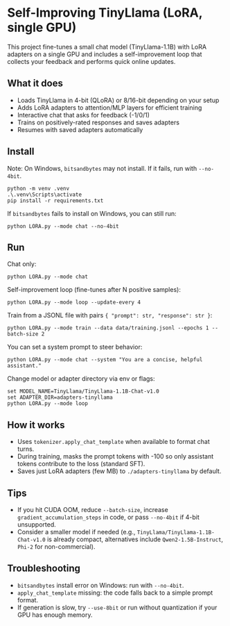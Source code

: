 # Self-Improving TinyLlama (LoRA, single GPU)

This project fine-tunes a small chat model (TinyLlama-1.1B) with LoRA adapters on a single GPU and includes a self-improvement loop that collects your feedback and performs quick online updates.

## What it does
- Loads TinyLlama in 4-bit (QLoRA) or 8/16-bit depending on your setup
- Adds LoRA adapters to attention/MLP layers for efficient training
- Interactive chat that asks for feedback (-1/0/1)
- Trains on positively-rated responses and saves adapters
- Resumes with saved adapters automatically

## Install

Note: On Windows, `bitsandbytes` may not install. If it fails, run with `--no-4bit`.

```
python -m venv .venv
.\.venv\Scripts\activate
pip install -r requirements.txt
```

If `bitsandbytes` fails to install on Windows, you can still run:

```
python LORA.py --mode chat --no-4bit
```

## Run

Chat only:
```
python LORA.py --mode chat
```

Self-improvement loop (fine-tunes after N positive samples):
```
python LORA.py --mode loop --update-every 4
```

Train from a JSONL file with pairs `{ "prompt": str, "response": str }`:
```
python LORA.py --mode train --data data/training.jsonl --epochs 1 --batch-size 2
```

You can set a system prompt to steer behavior:
```
python LORA.py --mode chat --system "You are a concise, helpful assistant."
```

Change model or adapter directory via env or flags:
```
set MODEL_NAME=TinyLlama/TinyLlama-1.1B-Chat-v1.0
set ADAPTER_DIR=adapters-tinyllama
python LORA.py --mode loop
```

## How it works
- Uses `tokenizer.apply_chat_template` when available to format chat turns.
- During training, masks the prompt tokens with -100 so only assistant tokens contribute to the loss (standard SFT).
- Saves just LoRA adapters (few MB) to `./adapters-tinyllama` by default.

## Tips
- If you hit CUDA OOM, reduce `--batch-size`, increase `gradient_accumulation_steps` in code, or pass `--no-4bit` if 4-bit unsupported.
- Consider a smaller model if needed (e.g., `TinyLlama/TinyLlama-1.1B-Chat-v1.0` is already compact, alternatives include `Qwen2-1.5B-Instruct`, `Phi-2` for non-commercial).

## Troubleshooting
- `bitsandbytes` install error on Windows: run with `--no-4bit`.
- `apply_chat_template` missing: the code falls back to a simple prompt format.
- If generation is slow, try `--use-8bit` or run without quantization if your GPU has enough memory.
